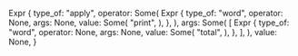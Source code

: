 Expr {
                type_of: "apply",
                operator: Some(
                    Expr {
                        type_of: "word",
                        operator: None,
                        args: None,
                        value: Some(
                            "print",
                        ),
                    },
                ),
                args: Some(
                    [
                        Expr {
                            type_of: "word",
                            operator: None,
                            args: None,
                            value: Some(
                                "total",
                            ),
                        },
                    ],
                ),
                value: None,
            }